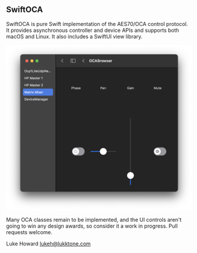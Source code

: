 SwiftOCA
--------

SwiftOCA is pure Swift implementation of the AES70/OCA control protocol. It provides asynchronous controller and device APIs and supports both macOS and Linux. It also includes a SwiftUI view library.

![OCABrowser](Documentation/OCABrowser.png)

Many OCA classes remain to be implemented, and the UI controls aren't going to win any design awards, so consider it a work in progress. Pull requests welcome.

Luke Howard <lukeh@lukktone.com>

